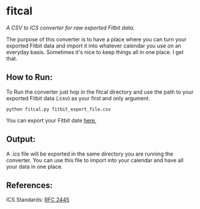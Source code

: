 # fitcal
_A CSV to ICS converter for raw exported Fitbit data._

The purpose of this converter is to have a place where you can turn your exported Fitbit data and import it into whatever calendar you use on an everyday basis. Sometimes it's nice to keep things all in one place. I get that. 

## How to Run: 
To Run the converter just hop in the fitcal directory and use the path to your exported Fitbit data (.csv) as your first and only argument. 

```
python fitcal.py fitbit_export_file.csv
```

You can export your Fitbit date [here.](https://www.fitbit.com/premium/export)

## Output:
A .ics file will be exported in the same directory you are running the converter. You can use this file to import into your calendar and have all your data in one place.  

## References: 
ICS Standards: [RFC 2445](https://tools.ietf.org/html/rfc2445#section-4.6.3)
